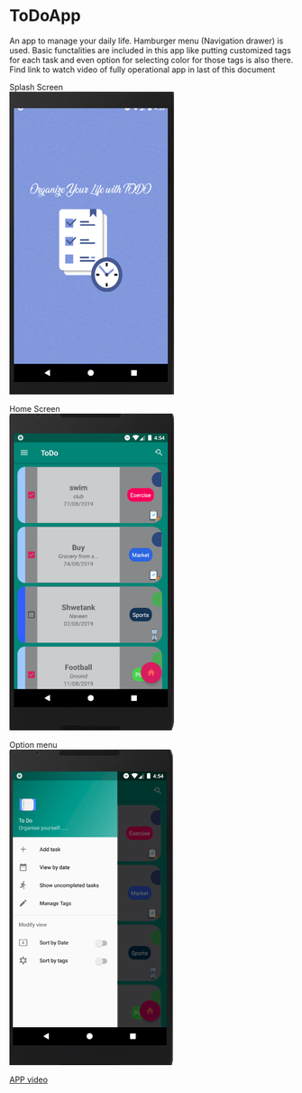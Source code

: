 # ToDoApp
An app to manage your daily life. Hamburger menu (Navigation drawer) is used.
Basic functalities are included in this app like putting customized tags for each task and even option for selecting color for those tags
is also there.
Find link to watch video of fully operational app in last of this document</br>

Splash Screen</br>
![App SplashScreen](images/SplashScreen.PNG)
</br>

Home Screen</br>
![App HomeScreen](images/HomeScreen.PNG)
</br>

Option menu</br>
![App OptionMenu](images/OptionMenu.PNG)
</br>

[APP video](https://www.youtube.com/watch?v=Lhnr8ati79A)
